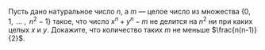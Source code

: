 Пусть дано натуральное число $n$, а $m$ — целое число из множества $\{0,\text{ }1,\text{ }...\text{ },\text{ }{{n}^{2}}-1\}$ такое, что число ${{x}^{n}}+{{y}^{n}}-m$ не делится на ${{n}^{2}}$ ни при каких целых $x$ и $y$. Докажите, что количество таких $m$  не меньше $\frac{n(n-1)}{2}$.